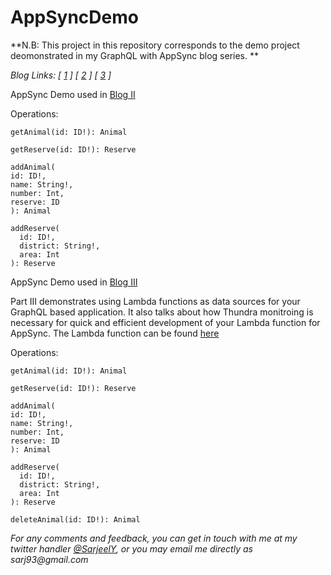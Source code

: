 # AppSyncDemo

**N.B: This project in this repository corresponds to the demo project deomonstrated in my GraphQL with AppSync blog series. **

_Blog Links: [ [1](https://medium.com/thundra/the-comforts-of-graphql-with-aws-appsync-d8b36b9c67) ] [ [2](https://medium.com/thundra/up-and-running-with-graphql-using-aws-appsync-7202b1607299) ] [ [3]() ]_

AppSync Demo used in [Blog II](https://medium.com/thundra/detailed-serverless-monitoring-using-a-completely-automated-approach-c148fa8cfa47)

Operations:

```
getAnimal(id: ID!): Animal
```

```
getReserve(id: ID!): Reserve
```

```
addAnimal(
id: ID!,
name: String!,
number: Int,
reserve: ID
): Animal
```

```
addReserve(
  id: ID!,
  district: String!,
  area: Int
): Reserve
```

AppSync Demo used in [Blog III]()

Part III demonstrates using Lambda functions as data sources for your GraphQL based application. It also talks about how Thundra monitroing is necessary for quick and efficient development of your Lambda function for AppSync.
The Lambda function can be found [here](./Lambda_Data_Source)

Operations:

```
getAnimal(id: ID!): Animal
```

```
getReserve(id: ID!): Reserve
```

```
addAnimal(
id: ID!,
name: String!,
number: Int,
reserve: ID
): Animal
```

```
addReserve(
  id: ID!,
  district: String!,
  area: Int
): Reserve
```

```
deleteAnimal(id: ID!): Animal
```

_For any comments and feedback, you can get in touch with me at my twitter handler [@SarjeelY](https://twitter.com/SarjeelY), or you may email me directly as sarj93@gmail.com_
